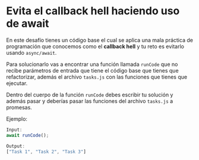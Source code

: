 # Evita el callback hell haciendo uso de await

En este desafío tienes un código base el cual se aplica una mala práctica de programación que conocemos como el **callback hell** y tu reto es evitarlo usando ```async/await```.

Para solucionarlo vas a encontrar una función llamada ```runCode``` que no recibe parámetros de entrada que tiene el código base que tienes que refactorizar, además el archivo ```tasks.js``` con las funciones que tienes que ejecutar.

Dentro del cuerpo de la función ```runCode``` debes escribir tu solución y además pasar y deberías pasar las funciones del archivo ```tasks.js``` a promesas.

Ejemplo:

```js
Input:
await runCode();

Output:
["Task 1", "Task 2", "Task 3"]
```